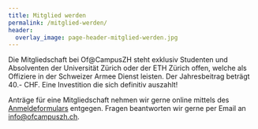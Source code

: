 ```yaml
---
title: Mitglied werden
permalink: /mitglied-werden/
header:
  overlay_image: page-header-mitglied-werden.jpg
---
```


Die Mitgliedschaft bei Of@CampusZH steht exklusiv Studenten und Absolventen
der Universit&auml;t Z&uuml;rich oder der ETH Z&uuml;rich offen, welche
als Offiziere in der Schweizer Armee Dienst leisten. Der Jahresbeitrag beträgt
40.- CHF. Eine Investition die sich definitiv auszahlt!

Antr&auml;ge f&uuml;r eine Mitgliedschaft nehmen wir gerne online mittels des 
[Anmeldeformulars](https://forms.gle/3GxM9ZCbKWgx2PVj6) entgegen.
Fragen beantworten wir gerne per Email an
[info@ofcampuszh.ch](mailto:info@ofcampuszh.ch).
